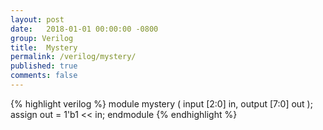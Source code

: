 ```yaml
---
layout: post
date:   2018-01-01 00:00:00 -0800
group: Verilog
title:  Mystery
permalink: /verilog/mystery/
published: true
comments: false
---
```


{% highlight verilog %}
module mystery (
  input [2:0] in, 
  output [7:0] out
);
assign out = 1'b1 << in;
endmodule
{% endhighlight %}
